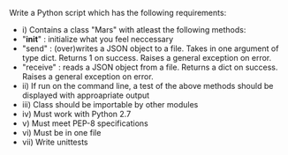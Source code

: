 Write a Python script which has the following requirements:
- i) Contains a class "Mars" with atleast the following methods:
- "__init__" : initialize what you feel neccessary
- "send" : (over)writes a JSON object to a file. Takes in one argument of type dict. Returns 1 on success. Raises a general exception on error.
- "receive" : reads a JSON object from a file. Returns a dict on success. Raises a general exception on error.
- ii) If run on the command line, a test of the above methods should be displayed with approapriate
output
- iii) Class should be importable by other modules
- iv) Must work with Python 2.7
- v) Must meet PEP-8 specifications
- vi) Must be in one file
- vii) Write unittests